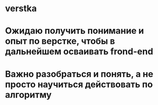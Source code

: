 # verstka
# Ожидаю получить понимание и опыт по верстке, чтобы в дальнейшем осваивать frond-end
# Важно разобраться и понять, а не просто научиться действовать по алгоритму
